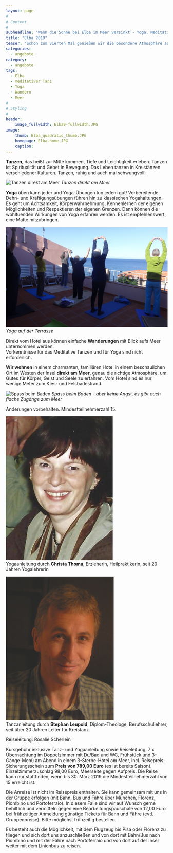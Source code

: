 ```yaml
---
layout: page
#
# Content
#
subheadline: "Wenn die Sonne bei Elba im Meer versinkt - Yoga, Meditatives Tanzen, Wandern und Meer auf der Insel Elba vom 10. bis 17. Juni 2019"
title: "Elba 2019"
teaser: "Schon zum vierten Mal genießen wir die besondere Atmosphäre auf der vom Klima verwöhnten Mittelmeerinsel. Wir wohnen in einem charmanten, familiären Hotel in einem beschaulichen Ort im Westen der Insel direkt am Meer."
categories:
  - angebote
category:
  - angebote
tags:
  - Elba
  - meditativer Tanz
  - Yoga
  - Wandern
  - Meer
#
# Styling
#
header:
    image_fullwidth: Elba9-fullwidth.JPG
image:
    thumb: Elba_quadratic_thumb.JPG
    homepage: Elba-home.JPG
    caption:
---
```

**Tanzen**, das heißt zur Mitte kommen, Tiefe und Leichtigkeit erleben. Tanzen ist Spiritualität und Gebet in Bewegung. Das Leben tanzen in Kreistänzen verschiedener Kulturen. Tanzen, ruhig und auch mal schwungvoll!

![Tanzen direkt am Meer](/images/Elba4_schmal.JPG)
*Tanzen direkt am Meer*

**Yoga** üben kann jeder und Yoga-Übungen tun jedem gut! Vorbereitende Dehn- und Kräftigungsübungen führen hin zu klassischen Yogahaltungen. Es geht um Achtsamkeit, Körperwahrnehmung, Kennenlernen der eigenen Möglichkeiten und Respektieren der eigenen Grenzen. Dann können die wohltuenden Wirkungen von Yoga erfahren werden. Es ist empfehlenswert, eine Matte mitzubringen.

![Yoga auf der Terrasse](/images/scherleinelba16_schmal.JPG)
*Yoga auf der Terrasse*

Direkt vom Hotel aus können einfache **Wanderungen** mit Blick aufs Meer unternommen werden.  
Vorkenntnisse für das Meditative Tanzen und für Yoga sind nicht erforderlich.

**Wir wohnen** in einem charmanten, familiären Hotel in einem beschaulichen Ort im Westen der Insel **direkt am Meer**, genau die richtige Atmosphäre, um Gutes für Körper, Geist und Seele zu erfahren. Vom Hotel sind es nur wenige Meter zum Kies- und Felsbadestrand.

![Spass beim Baden](/images/Elba3_schmal.JPG)
*Spass beim Baden - aber keine Angst, es gibt auch flache Zugänge zum Meer*

Änderungen vorbehalten. Mindestteilnehmerzahl 15.

![Christa Thoma](/images/christa_thoma.jpg)  
Yogaanleitung durch **Christa Thoma**, Erzieherin, Heilpraktikerin, seit 20 Jahren Yogalehrerin

![Stephan Leupold](/images/Stephan.jpg)  
Tanzanleitung durch **Stephan Leupold**, Diplom-Theologe, Berufsschullehrer, seit über 20 Jahren Leiter für Kreistanz

Reiseleitung: Rosalie Scherlein

Kursgebühr inklusive Tanz- und Yogaanleitung sowie Reiseleitung, 7 x Übernachtung im Doppelzimmer mit Du/Bad und WC, Frühstück und 3-Gänge-Menü am Abend in einem 3-Sterne-Hotel am Meer, incl. Reisepreis-Sicherungsschein zum **Preis von 789,00 Euro** (es ist bereits Saison). Einzelzimmerzuschlag 98,00 Euro, Meerseite gegen Aufpreis. Die Reise kann nur stattfinden, wenn bis 30. März 2019 die Mindestteilnehmerzahl von 15 erreicht ist.

Die Anreise ist nicht im Reisepreis enthalten. Sie kann gemeinsam mit uns in der Gruppe erfolgen (mit Bahn, Bus und Fähre über München, Florenz, Piombino und Portoferraio). In diesem Falle sind wir auf Wunsch gerne behilflich und vermitteln gegen eine Bearbeitungspauschale von 12,00 Euro bei frühzeitiger Anmeldung günstige Tickets für Bahn und Fähre (evtl. Gruppenpreise). Bitte möglichst frühzeitig bestellen.

Es besteht auch die Möglichkeit, mit dem Flugzeug bis Pisa oder Florenz zu fliegen und sich dort uns anzuschließen und von dort mit Bahn/Bus nach Piombino und mit der Fähre nach Portoferraio und von dort auf der Insel weiter mit dem Linienbus zu reisen.
